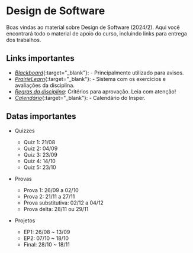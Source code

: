 # Design de Software

Boas vindas ao material sobre Design de Software (2024/2). Aqui você encontrará todo o material de apoio do curso, incluindo links para entrega dos trabalhos.

## Links importantes

* [*Blackboard*](https://insper.blackboard.com/){:target="_blank"}: - Principalmente utilizado para avisos.
* [*PrairieLearn*](https://us.prairielearn.com/pl/course_instance/158255){:target="_blank"}: - Sistema com os exercícios e avaliações da disciplina.
* [*Regras da disciplina*](about.md): Critérios para aprovação. Leia com atenção!
* [*Calendário*](https://www.insper.edu.br/portaldoprofessor/wp-content/uploads/2015/02/CALENDÁRIO-ACADÊMICO-PROFESSOR-ENG-v2-1.pdf){:target="_blank"}: - Calendário do Insper.

## Datas importantes

* Quizzes
    * Quiz 1: 21/08
    * Quiz 2: 04/09
    * Quiz 3: 23/09
    * Quiz 4: 14/10
    * Quiz 5: 23/10

* Provas
    * Prova 1: 26/09 a 02/10
    * Prova 2: 21/11 a 27/11
    * Prova substitutiva: 02/12 a 04/12
    * Prova delta: 28/11 ou 29/11

* Projetos
    * EP1: 26/08 ~ 13/09
    * EP2: 07/10 ~ 18/10
    * Final: 28/10 ~ 18/11